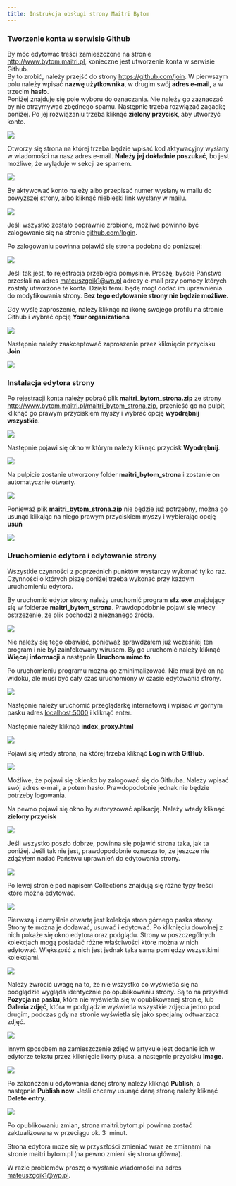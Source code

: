 ```yaml
---
title: Instrukcja obsługi strony Maitri Bytom
---
```

### Tworzenie konta w serwisie Github

By móc edytować treści zamieszczone na stronie <http://www.bytom.maitri.pl>, konieczne jest utworzenie konta w serwisie Github.\
By to zrobić, należy przejść do strony <https://github.com/join>. W pierwszym polu należy wpisać **nazwę użytkownika**, w drugim swój **adres e-mail**, a w trzecim **hasło**.\
Poniżej znajduje się pole wyboru do oznaczania. Nie należy go zaznaczać by nie otrzymywać zbędnego spamu. Następnie trzeba rozwiązać zagadkę poniżej. Po jej rozwiązaniu trzeba kliknąć **zielony przycisk**, aby utworzyć konto.

![](/img/image12.png)

Otworzy się strona na której trzeba będzie wpisać kod aktywacyjny wysłany w wiadomości na nasz adres e-mail. **Należy jej dokładnie poszukać**, bo jest możliwe, że wyląduje w sekcji ze spamem.

![](/img/image5.png)

By aktywować konto należy albo przepisać numer wysłany w mailu do powyższej strony, albo kliknąć niebieski link wysłany w mailu.

![](/img/image7.png)

Jeśli wszystko zostało poprawnie zrobione, możliwe powinno być zalogowanie się na stronie [github.com/login](https://github.com/login).

Po zalogowaniu powinna pojawić się strona podobna do poniższej:

![](/img/image1.png)

Jeśli tak jest, to rejestracja przebiegła pomyślnie. Proszę, byście Państwo przesłali na adres mateuszgoik1@wp.pl adresy e-mail przy pomocy których zostały utworzone te konta. Dzięki temu będę mógł dodać im uprawnienia do modyfikowania strony. **Bez tego edytowanie strony nie będzie możliwe.**

G﻿dy wyślę zaproszenie, należy kliknąć na ikonę swojego profilu na stronie Github i wybrać opcję **Your organizations**

![](/img/screenshot-from-2023-02-26-17-34-07.png)

N﻿astępnie należy zaakceptować zaproszenie przez kliknięcie przycisku **Join**

![](/img/img-20221127-wa0000.jpg)



### Instalacja edytora strony

Po rejestracji konta należy pobrać plik **maitri_bytom_strona.zip** ze strony <http://www.bytom.maitri.pl/maitri_bytom_strona.zip>, przenieść go na pulpit, kliknąć go prawym przyciskiem myszy i wybrać opcję **wyodrębnij wszystkie**.

![](/img/image3.png)

Następnie pojawi się okno w którym należy kliknąć przycisk **Wyodrębnij**.

![](/img/image17.png)

Na pulpicie zostanie utworzony folder **maitri_bytom_strona** i zostanie on automatycznie otwarty.

![](/img/image18.png)

Ponieważ plik **maitri_bytom_strona.zip** nie będzie już potrzebny, można go usunąć klikając na niego prawym przyciskiem myszy i wybierając opcję **usuń**

![](/img/image6.png)

### Uruchomienie edytora i edytowanie strony

Wszystkie czynności z poprzednich punktów wystarczy wykonać tylko raz. Czynności o których piszę poniżej trzeba wykonać przy każdym uruchomieniu edytora.

By uruchomić edytor strony należy uruchomić program **sfz.exe** znajdujący się w folderze **maitri_bytom_strona**. Prawdopodobnie pojawi się wtedy ostrzeżenie, że plik pochodzi z nieznanego źródła.

![](/img/image2.png)

Nie należy się tego obawiać, ponieważ sprawdzałem już wcześniej ten program i nie był zainfekowany wirusem. By go uruchomić należy kliknąć **Więcej informacji** a następnie **Uruchom mimo to**.

Po uruchomieniu programu można go zminimalizować. Nie musi być on na widoku, ale musi być cały czas uruchomiony w czasie edytowania strony.

![](/img/image13.png)

Następnie należy uruchomić przeglądarkę internetową i wpisać w górnym pasku adres [localhost:5000](http://localhost:5000/) i kliknąć enter.

Następnie należy kliknąć **index_proxy.html**

![](/img/image10.png)

Pojawi się wtedy strona, na której trzeba kliknąć **Login with GitHub**. 

![](/img/image16.png)

Możliwe, że pojawi się okienko by zalogować się do Githuba. Należy wpisać swój adres e-mail, a potem hasło. Prawdopodobnie jednak nie będzie potrzeby logowania.

Na pewno pojawi się okno by autoryzować aplikację. Należy wtedy kliknąć **zielony przycisk**

![](/img/image19.png)

Jeśli wszystko poszło dobrze, powinna się pojawić strona taka, jak ta poniżej. Jeśli tak nie jest, prawdopodobnie oznacza to, że jeszcze nie zdążyłem nadać Państwu uprawnień do edytowania strony.

![](/img/image4.png)

Po lewej stronie pod napisem Collections znajdują się różne typy treści które można edytować.

![](/img/image15.png)

Pierwszą i domyślnie otwartą jest kolekcja stron górnego paska strony. Strony te można je dodawać, usuwać i edytować. Po kliknięciu dowolnej z nich pokaże się okno edytora oraz podglądu. Strony w poszczególnych kolekcjach mogą posiadać różne właściwości które można w nich edytować. Większość z nich jest jednak taka sama pomiędzy wszystkimi kolekcjami.

![](/img/image11.png)

Należy zwrócić uwagę na to, że nie wszystko co wyświetla się na podglądzie wygląda identycznie po opublikowaniu strony. Są to na przykład **Pozycja na pasku**, która nie wyświetla się w opublikowanej stronie, lub **Galeria zdjęć**, która w podglądzie wyświetla wszystkie zdjęcia jedno pod drugim, podczas gdy na stronie wyświetla się jako specjalny odtwarzacz zdjęć.

![](/img/image14.png)

Innym sposobem na zamieszczenie zdjęć w artykule jest dodanie ich w edytorze tekstu przez kliknięcie ikony plusa, a następnie przycisku **Image**.

![](/img/image9.png)

Po zakończeniu edytowania danej strony należy kliknąć **Publish**, a następnie **Publish now**. Jeśli chcemy usunąć daną stronę należy kliknąć **Delete entry**.

![](/img/image8.png)

Po opublikowaniu zmian, strona maitri.bytom.pl powinna zostać zaktualizowana w przeciągu ok. 3  minut.

Strona edytora może się w przyszłości zmieniać wraz ze zmianami na stronie maitri.bytom.pl (na pewno zmieni się strona główna).

W razie problemów proszę o wysłanie wiadomości na adres [mateuszgoik1@wp.pl](mailto:mateuszgoik1@wp.pl).